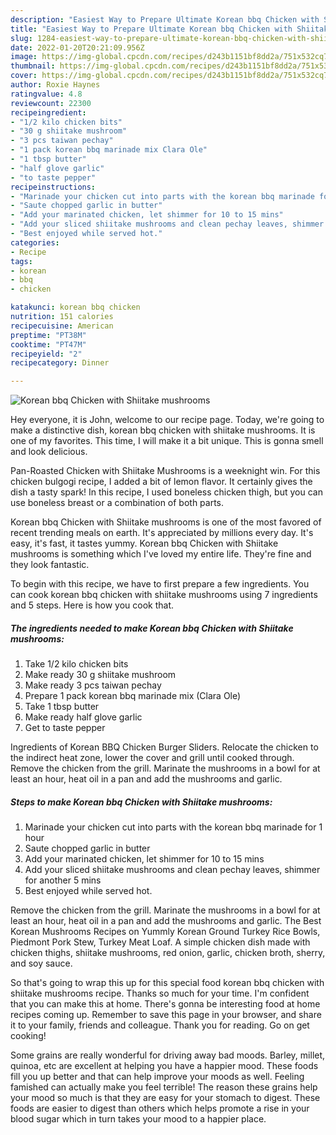 ```yaml
---
description: "Easiest Way to Prepare Ultimate Korean bbq Chicken with Shiitake mushrooms"
title: "Easiest Way to Prepare Ultimate Korean bbq Chicken with Shiitake mushrooms"
slug: 1284-easiest-way-to-prepare-ultimate-korean-bbq-chicken-with-shiitake-mushrooms
date: 2022-01-20T20:21:09.956Z
image: https://img-global.cpcdn.com/recipes/d243b1151bf8dd2a/751x532cq70/korean-bbq-chicken-with-shiitake-mushrooms-recipe-main-photo.jpg
thumbnail: https://img-global.cpcdn.com/recipes/d243b1151bf8dd2a/751x532cq70/korean-bbq-chicken-with-shiitake-mushrooms-recipe-main-photo.jpg
cover: https://img-global.cpcdn.com/recipes/d243b1151bf8dd2a/751x532cq70/korean-bbq-chicken-with-shiitake-mushrooms-recipe-main-photo.jpg
author: Roxie Haynes
ratingvalue: 4.8
reviewcount: 22300
recipeingredient:
- "1/2 kilo chicken bits"
- "30 g shiitake mushroom"
- "3 pcs taiwan pechay"
- "1 pack korean bbq marinade mix Clara Ole"
- "1 tbsp butter"
- "half glove garlic"
- "to taste pepper"
recipeinstructions:
- "Marinade your chicken cut into parts with the korean bbq marinade for 1 hour"
- "Saute chopped garlic in butter"
- "Add your marinated chicken, let shimmer for 10 to 15 mins"
- "Add your sliced shiitake mushrooms and clean pechay leaves, shimmer for another 5 mins"
- "Best enjoyed while served hot."
categories:
- Recipe
tags:
- korean
- bbq
- chicken

katakunci: korean bbq chicken 
nutrition: 151 calories
recipecuisine: American
preptime: "PT38M"
cooktime: "PT47M"
recipeyield: "2"
recipecategory: Dinner

---
```



![Korean bbq Chicken with Shiitake mushrooms](https://img-global.cpcdn.com/recipes/d243b1151bf8dd2a/751x532cq70/korean-bbq-chicken-with-shiitake-mushrooms-recipe-main-photo.jpg)

Hey everyone, it is John, welcome to our recipe page. Today, we're going to make a distinctive dish, korean bbq chicken with shiitake mushrooms. It is one of my favorites. This time, I will make it a bit unique. This is gonna smell and look delicious.

Pan-Roasted Chicken with Shiitake Mushrooms is a weeknight win. For this chicken bulgogi recipe, I added a bit of lemon flavor. It certainly gives the dish a tasty spark! In this recipe, I used boneless chicken thigh, but you can use boneless breast or a combination of both parts.

Korean bbq Chicken with Shiitake mushrooms is one of the most favored of recent trending meals on earth. It's appreciated by millions every day. It's easy, it's fast, it tastes yummy. Korean bbq Chicken with Shiitake mushrooms is something which I've loved my entire life. They're fine and they look fantastic.


To begin with this recipe, we have to first prepare a few ingredients. You can cook korean bbq chicken with shiitake mushrooms using 7 ingredients and 5 steps. Here is how you cook that.

<!--inarticleads1-->

##### The ingredients needed to make Korean bbq Chicken with Shiitake mushrooms:

1. Take 1/2 kilo chicken bits
1. Make ready 30 g shiitake mushroom
1. Make ready 3 pcs taiwan pechay
1. Prepare 1 pack korean bbq marinade mix (Clara Ole)
1. Take 1 tbsp butter
1. Make ready half glove garlic
1. Get to taste pepper


Ingredients of Korean BBQ Chicken Burger Sliders. Relocate the chicken to the indirect heat zone, lower the cover and grill until cooked through. Remove the chicken from the grill. Marinate the mushrooms in a bowl for at least an hour, heat oil in a pan and add the mushrooms and garlic. 

<!--inarticleads2-->

##### Steps to make Korean bbq Chicken with Shiitake mushrooms:

1. Marinade your chicken cut into parts with the korean bbq marinade for 1 hour
1. Saute chopped garlic in butter
1. Add your marinated chicken, let shimmer for 10 to 15 mins
1. Add your sliced shiitake mushrooms and clean pechay leaves, shimmer for another 5 mins
1. Best enjoyed while served hot.


Remove the chicken from the grill. Marinate the mushrooms in a bowl for at least an hour, heat oil in a pan and add the mushrooms and garlic. The Best Korean Mushrooms Recipes on Yummly Korean Ground Turkey Rice Bowls, Piedmont Pork Stew, Turkey Meat Loaf. A simple chicken dish made with chicken thighs, shiitake mushrooms, red onion, garlic, chicken broth, sherry, and soy sauce. 

So that's going to wrap this up for this special food korean bbq chicken with shiitake mushrooms recipe. Thanks so much for your time. I'm confident that you can make this at home. There's gonna be interesting food at home recipes coming up. Remember to save this page in your browser, and share it to your family, friends and colleague. Thank you for reading. Go on get cooking!

Some grains are really wonderful for driving away bad moods. Barley, millet, quinoa, etc are excellent at helping you have a happier mood. These foods fill you up better and that can help improve your moods as well. Feeling famished can actually make you feel terrible! The reason these grains help your mood so much is that they are easy for your stomach to digest. These foods are easier to digest than others which helps promote a rise in your blood sugar which in turn takes your mood to a happier place.
